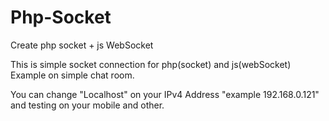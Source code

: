# Php-Socket
Create php socket + js WebSocket

This is simple socket connection for php(socket) and js(webSocket)
Example on simple chat room.

You can change "Localhost" on your
IPv4 Address "example 192.168.0.121" and testing on your mobile and other.
